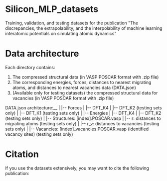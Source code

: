 # Silicon_MLP_datasets
Training, validation, and testing datasets for the publication "The discrepancies, the extrapolability, and the interpolability of machine learning interatomic potentials on simulating atomic dynamics"

# Data architecture
Each directory contains:
1.  The compressed structural data (in VASP POSCAR format with .zip file)
2.  The corresponding energies, forces, distances to nearest migrating atoms, and distances to nearest vacancies data  (DATA.json)
3.  (Available only for testing datasets) the compressed structural data for vacancies (in VASP POSCAR format with .zip file)

DATA.json architecture:__
|
|-- Forces
|       |-- DFT_K4
|       |-- DFT_K2 (testing sets only)
|       |-- DFT_K1 (testing sets only)
|
|-- Energies
|       |-- DFT_K4
|       |-- DFT_K2 (testing sets only)
|
|-- Structures: [index].POSCAR.vasp
|
|-- r: distances to migrating atoms (testing sets only)
|
|-- r_v: distances to vacancies (testing sets only)
|
|-- Vacancies: [index]_vacancies.POSCAR.vasp
               (identified vacancy sites)
               (testing sets only)

# Citation
If you use the datasets extensively, you may want to cite the following publication:
